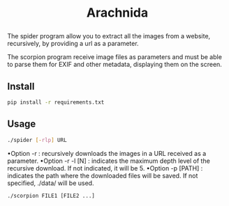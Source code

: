 # <p align="center">Arachnida</p>
The spider program allow you to extract all the images from a website, recursively, by
providing a url as a parameter.

The scorpion program receive image files as parameters and must be able to
parse them for EXIF and other metadata, displaying them on the screen.

## Install
```bash
pip install -r requirements.txt
```

## Usage
```bash
./spider [-rlp] URL
```
•Option -r : recursively downloads the images in a URL received as a parameter.
•Option -r -l [N] : indicates the maximum depth level of the recursive download.
If not indicated, it will be 5.
•Option -p [PATH] : indicates the path where the downloaded files will be saved.
If not specified, ./data/ will be used.

```
./scorpion FILE1 [FILE2 ...]
```

